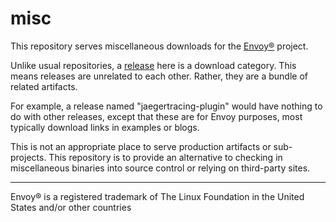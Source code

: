 # misc

This repository serves miscellaneous downloads for the [Envoy®](https://www.envoyproxy.io/) project.

Unlike usual repositories, a [release](https://github.com/envoyproxy/misc/releases) here is a
download category. This means releases are unrelated to each other. Rather, they are a bundle of
related artifacts.

For example, a release named "jaegertracing-plugin" would have nothing to do with other releases,
except that these are for Envoy purposes, most typically download links in examples or blogs.

This is not an appropriate place to serve production artifacts or sub-projects. This repository is
to provide an alternative to checking in miscellaneous binaries into source control or relying on
third-party sites.

-----
Envoy® is a registered trademark of The Linux Foundation in the United States and/or other countries
